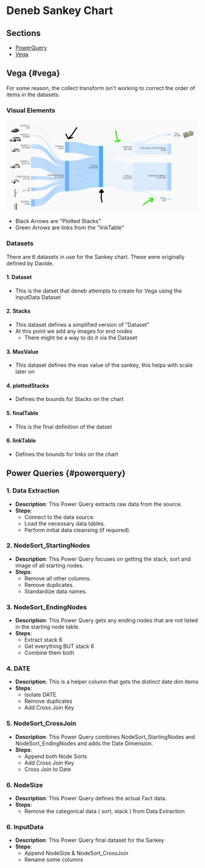 # Deneb Sankey Chart

## Sections

- [PowerQuery](#powerquery)
- [Vega](#vega)

## Vega {#vega}

For some reason, the collect transform isn't working to correct the order of items in the datasets.

### Visual Elements
[![SankeyChart](https://raw.githubusercontent.com/FreshBI/Innovation-Repository/main/Deneb/Sankey/Images/Sankey%20With%20Lines.png)](https://app.powerbi.com/view?r=eyJrIjoiZjVmZmZhNjQtODNlMi00MmU1LWIyODktY2MxNTE5NDEyYzZjIiwidCI6ImNhMjJhYmIxLTY3OWYtNDQyZi1iYTRkLTg4NWZlNWIxZTQ2NCIsImMiOjZ9)
- Black Arrows are "Plotted Stacks"
- Green Arrows are links from the "linkTable" 

### Datasets

There are 6 datasets in use for the Sankey chart. These were originally defined by Davide.

#### 1. Dataset
- This is the datset that deneb attempts to create for Vega using the InputData Dataset

#### 2. Stacks
- This dataset defines a simplified version of "Dataset"
- At this point we add any images for end nodes	
	- There might be a way to do it via the Dataset
	
#### 3. MaxValue
- This dataset defines the max value of the sankey, this helps with scale later on

#### 4. plottedStacks
- Defines the bounds for Stacks on the chart

#### 5. finalTable
- This is the final definition of the datset

#### 6. linkTable
- Defines the bounds for links on the chart


## Power Queries {#powerquery}

### 1. Data Extraction

- **Description**: This Power Query extracts raw data from the source.
- **Steps**:
  - Connect to the data source.
  - Load the necessary data tables.
  - Perform initial data cleansing (if required).

### 2. NodeSort_StartingNodes

- **Description**: This Power Query focuses on getting the stack, sort and image of all starting nodes.
- **Steps**:
  - Remove all other columns.
  - Remove duplicates.
  - Standardize data names.

### 3. NodeSort_EndingNodes

- **Description**: This Power Query gets any ending nodes that are not listed in the starting node table.
- **Steps**:
  - Extract stack 6
  - Get everything BUT stack 6
  - Combine them both

### 4. DATE

- **Description**: This is a helper column that gets the distinct date dim items
- **Steps**:
  - Isolate DATE
  - Remove duplicates
  - Add Cross Join Key
  
### 5. NodeSort_CrossJoin

- **Description**: This Power Query combines NodeSort_StartingNodes and NodeSort_EndingNodes and adds the Date Dimension.
- **Steps**:
  - Append both Node Sorts
  - Add Cross Join Key
  - Cross Join to Date

### 6. NodeSize

- **Description**: This Power Query defines the actual Fact data.
- **Steps**:
  - Remove the categorical data ( sort, stack ) from Data Extraction

### 6. InputData

- **Description**: This Power Query final dataset for the Sankey
- **Steps**:
  - Append NodeSize & NodeSort_CrossJoin
  - Rename some columns